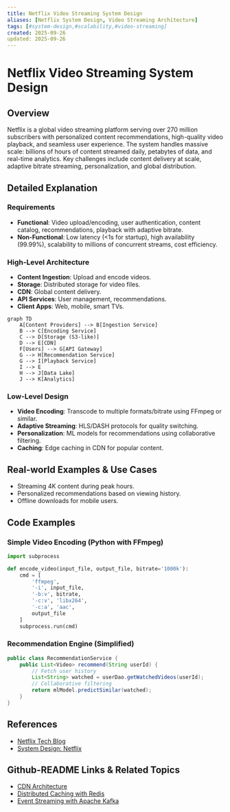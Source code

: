 ```yaml
---
title: Netflix Video Streaming System Design
aliases: [Netflix System Design, Video Streaming Architecture]
tags: [#system-design,#scalability,#video-streaming]
created: 2025-09-26
updated: 2025-09-26
---
```


# Netflix Video Streaming System Design

## Overview

Netflix is a global video streaming platform serving over 270 million subscribers with personalized content recommendations, high-quality video playback, and seamless user experience. The system handles massive scale: billions of hours of content streamed daily, petabytes of data, and real-time analytics. Key challenges include content delivery at scale, adaptive bitrate streaming, personalization, and global distribution.

## Detailed Explanation

### Requirements
- **Functional**: Video upload/encoding, user authentication, content catalog, recommendations, playback with adaptive bitrate.
- **Non-Functional**: Low latency (<1s for startup), high availability (99.99%), scalability to millions of concurrent streams, cost efficiency.

### High-Level Architecture
- **Content Ingestion**: Upload and encode videos.
- **Storage**: Distributed storage for video files.
- **CDN**: Global content delivery.
- **API Services**: User management, recommendations.
- **Client Apps**: Web, mobile, smart TVs.

```mermaid
graph TD
    A[Content Providers] --> B[Ingestion Service]
    B --> C[Encoding Service]
    C --> D[Storage (S3-like)]
    D --> E[CDN]
    F[Users] --> G[API Gateway]
    G --> H[Recommendation Service]
    G --> I[Playback Service]
    I --> E
    H --> J[Data Lake]
    J --> K[Analytics]
```

### Low-Level Design
- **Video Encoding**: Transcode to multiple formats/bitrate using FFmpeg or similar.
- **Adaptive Streaming**: HLS/DASH protocols for quality switching.
- **Personalization**: ML models for recommendations using collaborative filtering.
- **Caching**: Edge caching in CDN for popular content.

## Real-world Examples & Use Cases
- Streaming 4K content during peak hours.
- Personalized recommendations based on viewing history.
- Offline downloads for mobile users.

## Code Examples

### Simple Video Encoding (Python with FFmpeg)
```python
import subprocess

def encode_video(input_file, output_file, bitrate='1000k'):
    cmd = [
        'ffmpeg',
        '-i', input_file,
        '-b:v', bitrate,
        '-c:v', 'libx264',
        '-c:a', 'aac',
        output_file
    ]
    subprocess.run(cmd)
```

### Recommendation Engine (Simplified)
```java
public class RecommendationService {
    public List<Video> recommend(String userId) {
        // Fetch user history
        List<String> watched = userDao.getWatchedVideos(userId);
        // Collaborative filtering
        return mlModel.predictSimilar(watched);
    }
}
```

## References
- [Netflix Tech Blog](https://netflixtechblog.com/)
- [System Design: Netflix](https://www.educative.io/courses/grokking-the-system-design-interview/netflix-system-design)

## Github-README Links & Related Topics
- [CDN Architecture](../cdn-architecture/README.md)
- [Distributed Caching with Redis](../distributed-caching-with-redis/README.md)
- [Event Streaming with Apache Kafka](../event-streaming-with-apache-kafka/README.md)